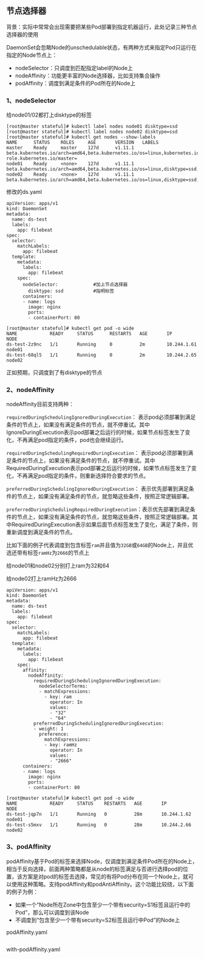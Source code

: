 ## 节点选择器

背景：实际中常常会出现需要把某些Pod部署到指定机器运行，此处记录三种节点选择器的使用



DaemonSet会忽略Node的unschedulable状态，有两种方式来指定Pod只运行在指定的Node节点上：

- nodeSelector：只调度到匹配指定label的Node上
- nodeAffinity：功能更丰富的Node选择器，比如支持集合操作
- podAffinity：调度到满足条件的Pod所在的Node上

### 1、nodeSelector

给node01/02都打上disktype的标签

```
[root@master stateful]# kubectl label nodes node01 disktype=ssd
[root@master stateful]# kubectl label nodes node02 disktype=ssd
[root@master stateful]# kubectl get nodes --show-labels
NAME      STATUS    ROLES     AGE       VERSION   LABELS
master    Ready     master    127d      v1.11.1   beta.kubernetes.io/arch=amd64,beta.kubernetes.io/os=linux,kubernetes.io/hostname=master,node-role.kubernetes.io/master=
node01    Ready     <none>    127d      v1.11.1   beta.kubernetes.io/arch=amd64,beta.kubernetes.io/os=linux,disktype=ssd,kubernetes.io/hostname=node01
node02    Ready     <none>    127d      v1.11.1   beta.kubernetes.io/arch=amd64,beta.kubernetes.io/os=linux,disktype=ssd,kubernetes.io/hostname=node02
```

修改的ds.yaml

```
apiVersion: apps/v1
kind: DaemonSet
metadata:
  name: ds-test 
  labels:
    app: filebeat
spec:
  selector:
    matchLabels:
      app: filebeat
  template:
    metadata:
      labels:
        app: filebeat
    spec:
      nodeSelector:				#加上节点选择器
        disktype: ssd			#指明标签
      containers:
      - name: logs
        image: nginx
        ports:
        - containerPort: 80
```

```
[root@master stateful]# kubectl get pod -o wide
NAME            READY     STATUS      RESTARTS   AGE       IP            NODE
ds-test-2z9nc   1/1       Running     0          2m        10.244.1.61   node01
ds-test-68ql5   1/1       Running     0          2m        10.244.2.65   node02
```

正如预期，只调度到了有disktype的节点

### 2、nodeAffinity

nodeAffinity目前支持两种：

`requiredDuringSchedulingIgnoredDuringExecution`： 表示pod必须部署到满足条件的节点上，如果没有满足条件的节点，就不停重试。其中IgnoreDuringExecution表示pod部署之后运行的时候，如果节点标签发生了变化，不再满足pod指定的条件，pod也会继续运行。

`requiredDuringSchedulingRequiredDuringExecution`： 表示pod必须部署到满足条件的节点上，如果没有满足条件的节点，就不停重试。其中RequiredDuringExecution表示pod部署之后运行的时候，如果节点标签发生了变化，不再满足pod指定的条件，则重新选择符合要求的节点。

`preferredDuringSchedulingIgnoredDuringExecution`： 表示优先部署到满足条件的节点上，如果没有满足条件的节点，就忽略这些条件，按照正常逻辑部署。

`preferredDuringSchedulingRequiredDuringExecution`：表示优先部署到满足条件的节点上，如果没有满足条件的节点，就忽略这些条件，按照正常逻辑部署。其中RequiredDuringExecution表示如果后面节点标签发生了变化，满足了条件，则重新调度到满足条件的节点。

比如下面的例子代表调度到包含标签`ram`并且值为`32GB`或`64GB`的Node上，并且优选还带有标签`ramHz`为`2666`的节点上

给node01和node02分别打上ram为32和64

给node02打上ramHz为2666

```
apiVersion: apps/v1
kind: DaemonSet
metadata:
  name: ds-test 
  labels:
    app: filebeat
spec:
  selector:
    matchLabels:
      app: filebeat
  template:
    metadata:
      labels:
        app: filebeat
    spec:
      affinity:
        nodeAffinity:
          requiredDuringSchedulingIgnoredDuringExecution:
            nodeSelectorTerms:
            - matchExpressions:
              - key: ram
                operator: In
                values:
                - "32"
                - "64"
          preferredDuringSchedulingIgnoredDuringExecution:
          - weight: 1
            preference:
              matchExpressions:
              - key: ramHz
                operator: In
                values:
                - "2666"
      containers:
      - name: logs
        image: nginx
        ports:
        - containerPort: 80
```

```
[root@master stateful]# kubectl get pod -o wide
NAME            READY     STATUS    RESTARTS   AGE       IP            NODE
ds-test-jqp7n   1/1       Running   0          28m       10.244.1.62   node01
ds-test-s5mxv   1/1       Running   0          28m       10.244.2.66   node02
```

### 3、podAffinity

podAffinity基于Pod的标签来选择Node，仅调度到满足条件Pod所在的Node上，相当于反向选择，前面两种策略都是从node的标签满足与否进行选择pod的位置，该方案是对pod的标签去选择，常见的有将Pod分布在同一个Node上，就可以使用这种策略。支持podAffinity和podAntiAffinity。这个功能比较绕，以下面的例子为例：

- 如果一个“Node所在Zone中包含至少一个带有security=S1标签且运行中的Pod”，那么可以调度到该Node
- 不调度到“包含至少一个带有security=S2标签且运行中Pod”的Node上

podAffinity.yaml

```

```

with-podAffinity.yaml

```

```

